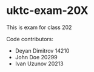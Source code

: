 # uktc-exam-20X

This is exam for class 202

Code contributors:
- Deyan Dimitrov 14210
- John Doe 20299
- Ivan Uzunov 20213